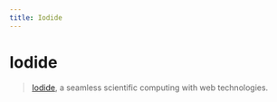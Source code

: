 ```yaml
---
title: Iodide
---
```


# Iodide

> [Iodide](https://github.com/iodide-project), a seamless scientific computing with web technologies.
